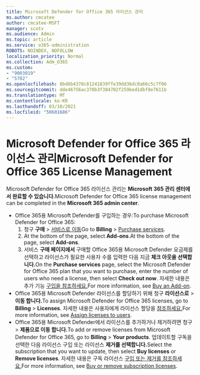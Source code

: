 ```yaml
---
title: Microsoft Defender for Office 365 라이선스 관리
ms.author: cmcatee
author: cmcatee-MSFT
manager: scotv
ms.audience: Admin
ms.topic: article
ms.service: o365-administration
ROBOTS: NOINDEX, NOFOLLOW
localization_priority: Normal
ms.collection: Adm_O365
ms.custom:
- "9003019"
- "5782"
ms.openlocfilehash: 8bd6b4378c81241839ffe39dd36dc0a66c5c7f06
ms.sourcegitcommit: dde46756ac370b3f384702f259bed1dbf8e7611b
ms.translationtype: MT
ms.contentlocale: ko-KR
ms.lasthandoff: 03/10/2021
ms.locfileid: "50601686"
---
```

# <a name="microsoft-defender-for-office-365-license-management"></a><span data-ttu-id="94186-102">Microsoft Defender for Office 365 라이선스 관리</span><span class="sxs-lookup"><span data-stu-id="94186-102">Microsoft Defender for Office 365 License Management</span></span>

<span data-ttu-id="94186-103">Microsoft Defender for Office 365 라이선스 관리는 **Microsoft 365 관리 센터에서 완료할 수 있습니다.**</span><span class="sxs-lookup"><span data-stu-id="94186-103">Microsoft Defender for Office 365 license management can be completed in the  **Microsoft 365 admin center**.</span></span>

- <span data-ttu-id="94186-104">Office 365용 Microsoft Defender를 구입하는 경우:</span><span class="sxs-lookup"><span data-stu-id="94186-104">To purchase Microsoft Defender for Office 365:</span></span>
    1. <span data-ttu-id="94186-105">청구 **구매**  >  [서비스로 이동](https://go.microsoft.com/fwlink/p/?linkid=868433)</span><span class="sxs-lookup"><span data-stu-id="94186-105">Go to **Billing** > [Purchase services](https://go.microsoft.com/fwlink/p/?linkid=868433).</span></span>
    2. <span data-ttu-id="94186-106">At the bottom of the page, select **Add-ons**.</span><span class="sxs-lookup"><span data-stu-id="94186-106">At the bottom of the page, select **Add-ons**.</span></span>
    3. <span data-ttu-id="94186-107">서비스 **구매 페이지에서** 구매할 Office 365용 Microsoft Defender 요금제를 선택하고 라이선스가 필요한 사용자 수를 입력한 다음 지금 **체크 아웃을 선택합니다.**</span><span class="sxs-lookup"><span data-stu-id="94186-107">On the **Purchase services** page, select the Microsoft Defender for Office 365 plan that you want to purchase, enter the number of users who need a license, then select **Check out now**.</span></span> <span data-ttu-id="94186-108">자세한 내용은 추가 기능 [구입을 참조하세요.](https://docs.microsoft.com/microsoft-365/commerce/buy-or-edit-an-add-on)</span><span class="sxs-lookup"><span data-stu-id="94186-108">For more information, see [Buy an Add-on](https://docs.microsoft.com/microsoft-365/commerce/buy-or-edit-an-add-on).</span></span>
- <span data-ttu-id="94186-109">Office 365용 Microsoft Defender 라이선스를 할당하기 위해 청구 **라이선스로**  >  **이동 합니다.**</span><span class="sxs-lookup"><span data-stu-id="94186-109">To assign Microsoft Defender for Office 365 licenses, go to **Billing** > **Licenses**.</span></span> <span data-ttu-id="94186-110">자세한 내용은 사용자에게 라이선스 할당을 [참조하세요.](https://docs.microsoft.com/microsoft-365/admin/manage/assign-licenses-to-users)</span><span class="sxs-lookup"><span data-stu-id="94186-110">For more information, see [Assign licenses to users](https://docs.microsoft.com/microsoft-365/admin/manage/assign-licenses-to-users).</span></span>
- <span data-ttu-id="94186-111">Office 365용 Microsoft Defender에서 라이선스를 추가하거나 제거하려면 청구  >  **제품으로 이동 합니다.**</span><span class="sxs-lookup"><span data-stu-id="94186-111">To add or remove licenses from Microsoft Defender for Office 365, go to **Billing** > **Your products**.</span></span> <span data-ttu-id="94186-112">업데이트할 구독을 선택한 다음 라이선스  구입 또는 라이선스 **제거를 선택합니다.**</span><span class="sxs-lookup"><span data-stu-id="94186-112">Select the subscription that you want to update, then select **Buy licenses** or **Remove licenses**.</span></span> <span data-ttu-id="94186-113">자세한 내용은 구독 라이선스 [구입 또는 제거를 참조하세요.](https://docs.microsoft.com/microsoft-365/commerce/licenses/buy-licenses)</span><span class="sxs-lookup"><span data-stu-id="94186-113">For more information, see [Buy or remove subscription licenses](https://docs.microsoft.com/microsoft-365/commerce/licenses/buy-licenses).</span></span>